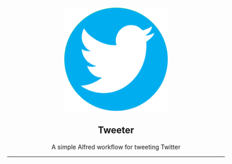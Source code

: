 <p align="center">
  <img src="icon.png" alt="Twitter logo" width="240" />
</p>

<h2 align="center">Tweeter</h2>

<p align="center">A simple Alfred workflow for tweeting Twitter</p>

---
